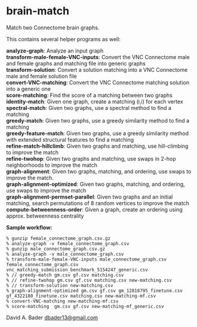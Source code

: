 # brain-match
Match two Connectome brain graphs.

This contains several helper programs as well:

**analyze-graph**: Analyze an input graph \
**transform-male-female-VNC-inputs**: Convert the VNC Connectome male and female graphs and matching file into generic graphs \
**transform-solution**: Convert a solution matching into a VNC Connectome male and female solution file \
**convert-VNC-matching**: Convert the VNC Connectome matching solution into a generic one \
**score-matching**: Find the score of a matching between two graphs \
**identity-match**: Given one graph, create a matching (i,i) for each vertex \
**spectral-match**: Given two graphs, use a spectral method to find a matching \
**greedy-match**: Given two graphs, use a greedy similarity method to find a matching \
**greedy-feature-match**: Given two graphs, use a greedy similarity method with extended structural features to find a matching \
**refine-match-hillclimb**: Given two graphs and matching, use hill-climbing to improve the match \
**refine-twohop**: Given two graphs and matching, use swaps in 2-hop neighborhoods to improve the match \
**graph-alignment**: Given two graphs, matching, and ordering, use swaps to improve the match. \
**graph-alignment-optimized**: Given two graphs, matching, and ordering, use swaps to improve the match \
**graph-alignment-permset-parallel**: Given two graphs and an initial matching, search permutations of 8 random vertices to improve the match \
**compute-betweenness-order**: Given a graph, create an ordering using approx. betweenness centrality


**Sample workflow:** 
```
% gunzip female_connectome_graph.csv.gz
% analyze-graph -v female_connectome_graph.csv
% gunzip male_connectome_graph.csv.gz
% analyze-graph -v male_connectome_graph.csv
% transform-male-female-VNC-inputs male_connectome_graph.csv female_connectome_graph.csv vnc_matching_submission_benchmark_5154247_generic.csv
% // greedy-match gm.csv gf.csv matching.csv
% // refine-twohop gm.csv gf.csv matching.csv new-matching.csv
% // transform-solution new-matching.csv
% graph-alignment-optimized gm.csv gf.csv gm_12818795_finetune.csv gf_4322180_finetune.csv matching.csv new-matching-mf.csv
% convert-VNC-matching new-matching-mf.csv
% score-matching  gm.csv gf.csv new-matching-mf_generic.csv
```

David A. Bader
dbader13@gmail.com

